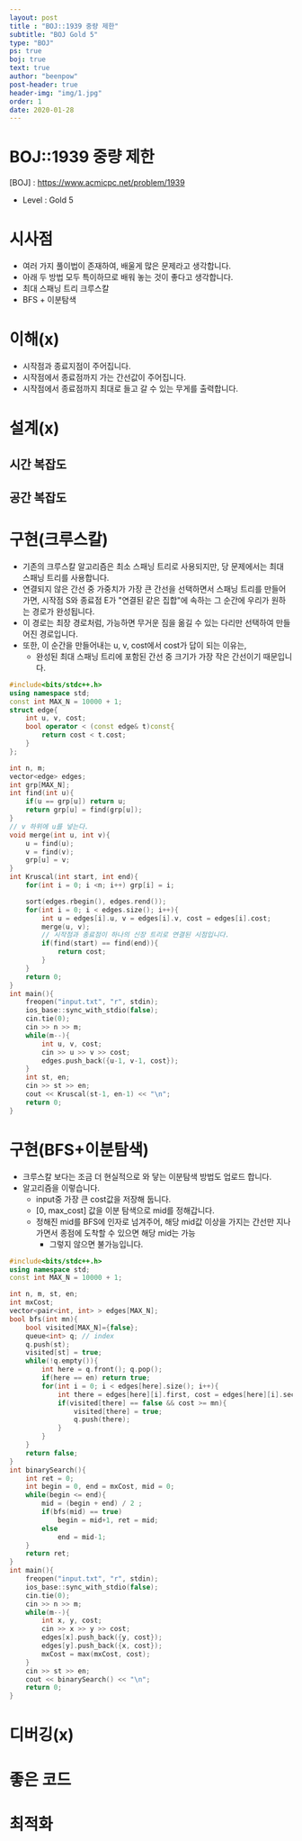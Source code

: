 ```yaml
---
layout: post
title : "BOJ::1939 중량 제한"
subtitle: "BOJ Gold 5"
type: "BOJ"
ps: true
boj: true
text: true
author: "beenpow"
post-header: true
header-img: "img/1.jpg"
order: 1
date: 2020-01-28
---
```


# BOJ::1939 중량 제한
[BOJ] : <https://www.acmicpc.net/problem/1939>
- Level : Gold 5

# 시사점
- 여러 가지 풀이법이 존재하여, 배울게 많은 문제라고 생각합니다.
- 아래 두 방법 모두 특이하므로 배워 놓는 것이 좋다고 생각합니다.
- 최대 스패닝 트리 크루스칼
- BFS + 이분탐색


# 이해(x)
- 시작점과 종료지점이 주어집니다.
- 시작점에서 종료점까지 가는 간선값이 주어집니다.
- 시작점에서 종료점까지 최대로 들고 갈 수 있는 무게를 출력합니다.



# 설계(x)

## 시간 복잡도

## 공간 복잡도

# 구현(크루스칼)

- 기존의 크루스칼 알고리즘은 최소 스패닝 트리로 사용되지만, 당 문제에서는 최대 스패닝 트리를
  사용합니다.
- 연결되지 않은 간선 중 가중치가 가장 큰 간선을 선택하면서 스패닝 트리를 만들어 가면, 시작점 S와
  종료점 E가 "연결된 같은 집합"에 속하는 그 순간에 우리가 원하는 경로가 완성됩니다.
- 이 경로는 최장 경로처럼, 가능하면 무거운 짐을 옮길 수 있는 다리만 선택하여 만들어진 경로입니다.
- 또한, 이 순간을 만들어내는 u, v, cost에서 cost가 답이 되는 이유는,
  - 완성된 최대 스패닝 트리에 포함된 간선 중 크기가 가장 작은 간선이기 때문입니다.

```cpp
#include<bits/stdc++.h>
using namespace std;
const int MAX_N = 10000 + 1;
struct edge{
    int u, v, cost;
    bool operator < (const edge& t)const{
        return cost < t.cost;
    }
};

int n, m;
vector<edge> edges;
int grp[MAX_N];
int find(int u){
    if(u == grp[u]) return u;
    return grp[u] = find(grp[u]);
}
// v 하위에 u를 넣는다.
void merge(int u, int v){
    u = find(u);
    v = find(v);
    grp[u] = v;
}
int Kruscal(int start, int end){
    for(int i = 0; i <n; i++) grp[i] = i;

    sort(edges.rbegin(), edges.rend());
    for(int i = 0; i < edges.size(); i++){
        int u = edges[i].u, v = edges[i].v, cost = edges[i].cost;
        merge(u, v);
        // 시작점과 종료점이 하나의 신장 트리로 연결된 시점입니다.
        if(find(start) == find(end)){
            return cost;
        }
    }
    return 0;
}
int main(){
    freopen("input.txt", "r", stdin);
    ios_base::sync_with_stdio(false);
    cin.tie(0);
    cin >> n >> m;
    while(m--){
        int u, v, cost;
        cin >> u >> v >> cost;
        edges.push_back({u-1, v-1, cost});
    }
    int st, en;
    cin >> st >> en;
    cout << Kruscal(st-1, en-1) << "\n";
    return 0;
}
```
# 구현(BFS+이분탐색)
- 크루스칼 보다는 조금 더 현실적으로 와 닿는 이분탐색 방법도 업로드 합니다.
- 알고리즘을 이렇습니다.
  - input중 가장 큰 cost값을 저장해 둡니다.
  - [0, max_cost] 값을 이분 탐색으로 mid를 정해갑니다.
  - 정해진 mid를 BFS에 인자로 넘겨주어, 해당 mid값 이상을 가지는 간선만 지나가면서 종점에 도착할 수
    있으면 해당 mid는 가능
    - 그렇지 않으면 불가능입니다.

```cpp
#include<bits/stdc++.h>
using namespace std;
const int MAX_N = 10000 + 1;

int n, m, st, en;
int mxCost;
vector<pair<int, int> > edges[MAX_N];
bool bfs(int mn){
    bool visited[MAX_N]={false};
    queue<int> q; // index
    q.push(st);
    visited[st] = true;
    while(!q.empty()){
        int here = q.front(); q.pop();
        if(here == en) return true;
        for(int i = 0; i < edges[here].size(); i++){
            int there = edges[here][i].first, cost = edges[here][i].second;
            if(visited[there] == false && cost >= mn){
                visited[there] = true;
                q.push(there);
            }
        }
    }
    return false;
}
int binarySearch(){
    int ret = 0;
    int begin = 0, end = mxCost, mid = 0;
    while(begin <= end){
        mid = (begin + end) / 2 ;
        if(bfs(mid) == true)
            begin = mid+1, ret = mid;
        else
            end = mid-1;
    }
    return ret;
}
int main(){
    freopen("input.txt", "r", stdin);
    ios_base::sync_with_stdio(false);
    cin.tie(0);
    cin >> n >> m;
    while(m--){
        int x, y, cost;
        cin >> x >> y >> cost;
        edges[x].push_back({y, cost});
        edges[y].push_back({x, cost});
        mxCost = max(mxCost, cost);
    }
    cin >> st >> en;
    cout << binarySearch() << "\n";
    return 0;
}
```

# 디버깅(x)

# 좋은 코드

# 최적화
